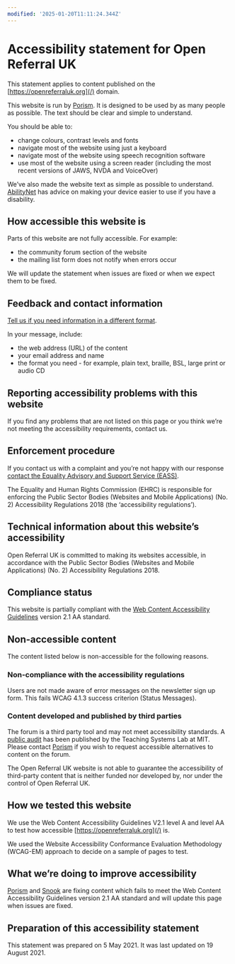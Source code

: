 ```yaml
---
modified: '2025-01-20T11:11:24.344Z'
---
```

# Accessibility statement for Open Referral UK

This statement applies to content published on the [https://openreferraluk.org](/) domain.

This website is run by [Porism](https://porism.com/). It is designed to be used by as many people as possible. The text should be clear and simple to understand.

You should be able to:

- change colours, contrast levels and fonts
- navigate most of the website using just a keyboard
- navigate most of the website using speech recognition software
- use most of the website using a screen reader (including the most recent versions of JAWS, NVDA and VoiceOver)

We’ve also made the website text as simple as possible to understand.
[AbilityNet](https://mcmw.abilitynet.org.uk/) has advice on making your device easier to use if you have a disability.

## How accessible this website is

Parts of this website are not fully accessible. For example:

- the community forum section of the website
- the mailing list form does not notify when errors occur

We will update the statement when issues are fixed or when we expect them to be fixed.

## Feedback and contact information

[Tell us if you need information in a different format](/contact).

In your message, include:

- the web address (URL) of the content
- your email address and name
- the format you need - for example, plain text, braille, BSL, large print or audio CD

## Reporting accessibility problems with this website

If you find any problems that are not listed on this page or you think we’re not meeting the accessibility requirements, contact us.

## Enforcement procedure

If you contact us with a complaint and you’re not happy with our response [contact the Equality Advisory and Support Service (EASS)](https://www.equalityadvisoryservice.com/).

The Equality and Human Rights Commission (EHRC) is responsible for enforcing the Public Sector Bodies (Websites and Mobile Applications) (No. 2) Accessibility Regulations 2018 (the ‘accessibility regulations’).

## Technical information about this website’s accessibility

Open Referral UK is committed to making its websites accessible, in accordance with the Public Sector Bodies (Websites and Mobile Applications) (No. 2) Accessibility Regulations 2018.

## Compliance status

This website is partially compliant with the [Web Content Accessibility Guidelines](https://www.w3.org/TR/WCAG21/) version 2.1 AA standard.

## Non-accessible content

The content listed below is non-accessible for the following reasons.

### Non-compliance with the accessibility regulations

Users are not made aware of error messages on the newsletter sign up form. This fails WCAG 4.1.3 success criterion (Status Messages).

### Content developed and published by third parties

The forum is a third party tool and may not meet accessibility standards. A [public audit](https://docs.google.com/document/d/1RY3Ez5UfgAgBt7zhfRyjxmT6jdBciy3aX6PNi65YK-4/edit#) has been published by the Teaching Systems Lab at MIT. Please contact [Porism](/contact) if you wish to request accessible alternatives to content on the forum.

The Open Referral UK website is not able to guarantee the accessibility of third-party content that is neither funded nor developed by, nor under the control of Open Referral UK.

## How we tested this website

We use the Web Content Accessibility Guidelines V2.1 level A and level AA to test how accessible [https://openreferraluk.org](/) is.

We used the Website Accessibility Conformance Evaluation Methodology (WCAG-EM) approach to decide on a sample of pages to test.

## What we’re doing to improve accessibility

[Porism](https://porism.com/) and [Snook](https://wearesnook.com/) are fixing content which fails to meet the Web Content Accessibility Guidelines version 2.1 AA standard and will update this page when issues are fixed.

## Preparation of this accessibility statement

This statement was prepared on 5 May 2021. It was last updated on 19 August 2021.

